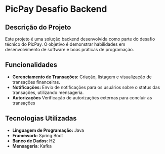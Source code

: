 # PicPay Desafio Backend

## Descrição do Projeto

Este projeto é uma solução backend desenvolvida como parte do desafio técnico do PicPay. O objetivo é demonstrar habilidades em desenvolvimento de software e boas práticas de programação.

## Funcionalidades

- **Gerenciamento de Transações:** Criação, listagem e visualização de transações financeiras.
- **Notificações:** Envio de notificações para os usuários sobre o status das transações, utilizando mensageria.
- **Autorizações** Verificação de autorizações externas para concluir as transações

## Tecnologias Utilizadas

- **Linguagem de Programação:** Java
- **Framework:** Spring Boot
- **Banco de Dados:** H2
- **Mensageria**: Kafka
